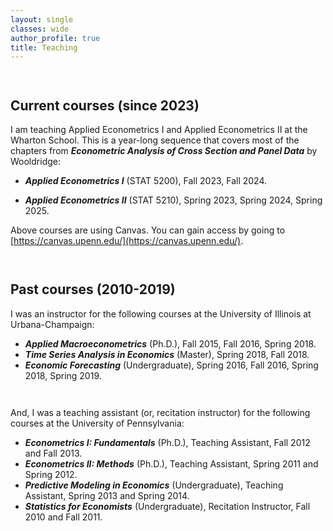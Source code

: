 ```yaml
---
layout: single
classes: wide
author_profile: true
title: Teaching
---
```


<div style="height: 1em;"></div>

## Current courses (since 2023) 

I am teaching Applied Econometrics I and Applied Econometrics II at the Wharton School. This is a year-long sequence that covers most of the chapters from ***Econometric Analysis of Cross Section and Panel Data*** by Wooldridge:

- ***Applied Econometrics I***  (STAT 5200), Fall 2023, Fall 2024.

- ***Applied Econometrics II*** (STAT 5210), Spring 2023, Spring 2024, Spring 2025.

Above courses are using Canvas. You can gain access by going to
[https://canvas.upenn.edu/](https://canvas.upenn.edu/).


<!-- <p>&nbsp;</p> -->

<div style="height: 1em;"></div>

## Past courses (2010-2019)

I was an instructor for the following courses at the University of Illinois at Urbana-Champaign:

- ***Applied Macroeconometrics*** (Ph.D.), Fall 2015, Fall 2016, Spring 2018.
- ***Time Series Analysis in Economics*** (Master), Spring 2018, Fall 2018.
- ***Economic Forecasting*** (Undergraduate), Spring 2016, Fall 2016, Spring 2018, Spring 2019.

<div style="height: 1em;"></div>

And, I was a teaching assistant (or, recitation instructor) for the following courses at the University of Pennsylvania:

- ***Econometrics I: Fundamentals*** (Ph.D.), Teaching Assistant, Fall 2012 and Fall 2013.
- ***Econometrics II: Methods*** (Ph.D.), Teaching Assistant, Spring 2011 and Spring 2012.
- ***Predictive Modeling in Economics*** (Undergraduate), Teaching Assistant, Spring 2013 and Spring 2014. 
- ***Statistics for Economists*** (Undergraduate), Recitation Instructor, Fall 2010 and Fall 2011.
